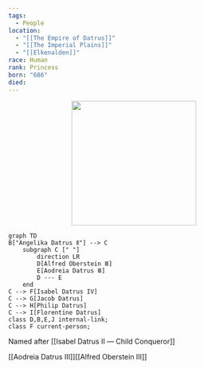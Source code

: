 ```yaml
---
tags:
  - People
location:
  - "[[The Empire of Datrus]]"
  - "[[The Imperial Plains]]"
  - "[[Elkenalden]]"
race: Human
rank: Princess
born: "686"
died:
---
```

<p style="text-align:center;"><img src="https://foundry-vtt-kb.s3.us-east-2.amazonaws.com/Images/Tokens/NPCs/Nobles/Princess+Isabel+IV.png" width="250" height="250"></p>

```mermaid
graph TD
B["Angelika Datrus Ⅱ"] --> C
	subgraph C [" "]
		direction LR
		D[Alfred Oberstein Ⅲ]
		E[Aodreia Datrus Ⅲ]
		D --- E
	end
C --> F[Isabel Datrus IV]
C --> G[Jacob Datrus]
C --> H[Philip Datrus]
C --> I[Florentine Datrus]
class D,B,E,J internal-link;
class F current-person;
```

Named after [[Isabel Datrus Ⅱ ― Child Conqueror]]

<div class="hide-next"></div>

[[Aodreia Datrus Ⅲ]][[Alfred Oberstein Ⅲ]]